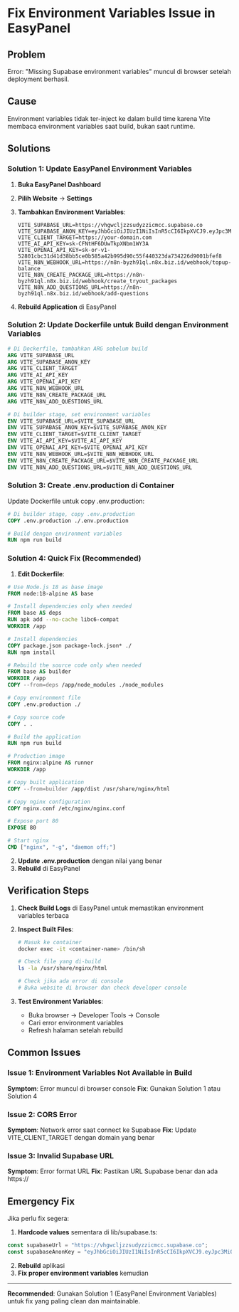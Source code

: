 # Fix Environment Variables Issue in EasyPanel

## Problem
Error: "Missing Supabase environment variables" muncul di browser setelah deployment berhasil.

## Cause
Environment variables tidak ter-inject ke dalam build time karena Vite membaca environment variables saat build, bukan saat runtime.

## Solutions

### Solution 1: Update EasyPanel Environment Variables

1. **Buka EasyPanel Dashboard**
2. **Pilih Website** → **Settings**
3. **Tambahkan Environment Variables**:
   ```
   VITE_SUPABASE_URL=https://vhgwcljzzsudyzzicmcc.supabase.co
   VITE_SUPABASE_ANON_KEY=eyJhbGciOiJIUzI1NiIsInR5cCI6IkpXVCJ9.eyJpc3MiOiJzdXBhYmFzZSIsInJlZiI6InZoZ3djbGp6enN1ZHl6emljbWNjIiwicm9sZSI6ImFub24iLCJpYXQiOjE3NTkzNzg4NjgsImV4cCI6MjA3NDk1NDg2OH0.TVhAlv1Gvb_IwcCzK0KugnNlHenZzEJgAuEkn59cCR0
   VITE_CLIENT_TARGET=https://your-domain.com
   VITE_AI_API_KEY=sk-CFNtHF6DUwTkpXNbm1WY3A
   VITE_OPENAI_API_KEY=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
   VITE_N8N_WEBHOOK_URL=https://n8n-byzh91ql.n8x.biz.id/webhook/topup-balance
   VITE_N8N_CREATE_PACKAGE_URL=https://n8n-byzh91ql.n8x.biz.id/webhook/create_tryout_packages
   VITE_N8N_ADD_QUESTIONS_URL=https://n8n-byzh91ql.n8x.biz.id/webhook/add-questions
   ```

4. **Rebuild Application** di EasyPanel

### Solution 2: Update Dockerfile untuk Build dengan Environment Variables

```dockerfile
# Di Dockerfile, tambahkan ARG sebelum build
ARG VITE_SUPABASE_URL
ARG VITE_SUPABASE_ANON_KEY
ARG VITE_CLIENT_TARGET
ARG VITE_AI_API_KEY
ARG VITE_OPENAI_API_KEY
ARG VITE_N8N_WEBHOOK_URL
ARG VITE_N8N_CREATE_PACKAGE_URL
ARG VITE_N8N_ADD_QUESTIONS_URL

# Di builder stage, set environment variables
ENV VITE_SUPABASE_URL=$VITE_SUPABASE_URL
ENV VITE_SUPABASE_ANON_KEY=$VITE_SUPABASE_ANON_KEY
ENV VITE_CLIENT_TARGET=$VITE_CLIENT_TARGET
ENV VITE_AI_API_KEY=$VITE_AI_API_KEY
ENV VITE_OPENAI_API_KEY=$VITE_OPENAI_API_KEY
ENV VITE_N8N_WEBHOOK_URL=$VITE_N8N_WEBHOOK_URL
ENV VITE_N8N_CREATE_PACKAGE_URL=$VITE_N8N_CREATE_PACKAGE_URL
ENV VITE_N8N_ADD_QUESTIONS_URL=$VITE_N8N_ADD_QUESTIONS_URL
```

### Solution 3: Create .env.production di Container

Update Dockerfile untuk copy .env.production:

```dockerfile
# Di builder stage, copy .env.production
COPY .env.production ./.env.production

# Build dengan environment variables
RUN npm run build
```

### Solution 4: Quick Fix (Recommended)

1. **Edit Dockerfile**:
```dockerfile
# Use Node.js 18 as base image
FROM node:18-alpine AS base

# Install dependencies only when needed
FROM base AS deps
RUN apk add --no-cache libc6-compat
WORKDIR /app

# Install dependencies
COPY package.json package-lock.json* ./
RUN npm install

# Rebuild the source code only when needed
FROM base AS builder
WORKDIR /app
COPY --from=deps /app/node_modules ./node_modules

# Copy environment file
COPY .env.production ./

# Copy source code
COPY . .

# Build the application
RUN npm run build

# Production image
FROM nginx:alpine AS runner
WORKDIR /app

# Copy built application
COPY --from=builder /app/dist /usr/share/nginx/html

# Copy nginx configuration
COPY nginx.conf /etc/nginx/nginx.conf

# Expose port 80
EXPOSE 80

# Start nginx
CMD ["nginx", "-g", "daemon off;"]
```

2. **Update .env.production** dengan nilai yang benar
3. **Rebuild** di EasyPanel

## Verification Steps

1. **Check Build Logs** di EasyPanel untuk memastikan environment variables terbaca
2. **Inspect Built Files**:
   ```bash
   # Masuk ke container
   docker exec -it <container-name> /bin/sh
   
   # Check file yang di-build
   ls -la /usr/share/nginx/html
   
   # Check jika ada error di console
   # Buka website di browser dan check developer console
   ```

3. **Test Environment Variables**:
   - Buka browser → Developer Tools → Console
   - Cari error environment variables
   - Refresh halaman setelah rebuild

## Common Issues

### Issue 1: Environment Variables Not Available in Build
**Symptom**: Error muncul di browser console
**Fix**: Gunakan Solution 1 atau Solution 4

### Issue 2: CORS Error
**Symptom**: Network error saat connect ke Supabase
**Fix**: Update VITE_CLIENT_TARGET dengan domain yang benar

### Issue 3: Invalid Supabase URL
**Symptom**: Error format URL
**Fix**: Pastikan URL Supabase benar dan ada https://

## Emergency Fix

Jika perlu fix segera:

1. **Hardcode values** sementara di lib/supabase.ts:
```typescript
const supabaseUrl = "https://vhgwcljzzsudyzzicmcc.supabase.co";
const supabaseAnonKey = "eyJhbGciOiJIUzI1NiIsInR5cCI6IkpXVCJ9.eyJpc3MiOiJzdXBhYmFzZSIsInJlZiI6InZoZ3djbGp6enN1ZHl6emljbWNjIiwicm9sZSI6ImFub24iLCJpYXQiOjE3NTkzNzg4NjgsImV4cCI6MjA3NDk1NDg2OH0.TVhAlv1Gvb_IwcCzK0KugnNlHenZzEJgAuEkn59cCR0";
```

2. **Rebuild** aplikasi
3. **Fix proper environment variables** kemudian

---

**Recommended**: Gunakan Solution 1 (EasyPanel Environment Variables) untuk fix yang paling clean dan maintainable.